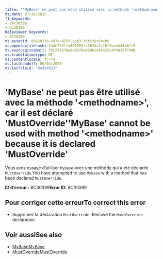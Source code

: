 ```yaml
---
title: "'MyBase' ne peut pas être utilisé avec la méthode '<methodname>', car il est déclaré 'MustOverride'"
ms.date: 07/20/2015
f1_keywords:
- vbc30399
- bc30399
helpviewer_keywords:
- BC30399
ms.assetid: 09a30219-a07c-425f-be03-36fc38c04cb0
ms.openlocfilehash: 1bdc7f3ffa463285fa8b2dc2cf0f9aaeb44abfc8
ms.sourcegitcommit: f8c270376ed905f6a8896ce0fe25b4f4b38ff498
ms.translationtype: MT
ms.contentlocale: fr-FR
ms.lasthandoff: 06/04/2020
ms.locfileid: "84397023"
---
```

# <a name="mybase-cannot-be-used-with-method-methodname-because-it-is-declared-mustoverride"></a><span data-ttu-id="823e5-102">'MyBase' ne peut pas être utilisé avec la méthode '\<methodname>', car il est déclaré 'MustOverride'</span><span class="sxs-lookup"><span data-stu-id="823e5-102">'MyBase' cannot be used with method '\<methodname>' because it is declared 'MustOverride'</span></span>
<span data-ttu-id="823e5-103">Vous avez essayé d’utiliser `MyBase` avec une méthode qui a été déclarée `MustOverride`.</span><span class="sxs-lookup"><span data-stu-id="823e5-103">You have attempted to use `MyBase` with a method that has been declared `MustOverride`.</span></span>  
  
 <span data-ttu-id="823e5-104">**ID d’erreur :** BC30399</span><span class="sxs-lookup"><span data-stu-id="823e5-104">**Error ID:** BC30399</span></span>  
  
## <a name="to-correct-this-error"></a><span data-ttu-id="823e5-105">Pour corriger cette erreur</span><span class="sxs-lookup"><span data-stu-id="823e5-105">To correct this error</span></span>  
  
- <span data-ttu-id="823e5-106">Supprimez la déclaration `MustOverride` .</span><span class="sxs-lookup"><span data-stu-id="823e5-106">Remove the `MustOverride` declaration.</span></span>  
  
## <a name="see-also"></a><span data-ttu-id="823e5-107">Voir aussi</span><span class="sxs-lookup"><span data-stu-id="823e5-107">See also</span></span>

- [<span data-ttu-id="823e5-108">MyBase</span><span class="sxs-lookup"><span data-stu-id="823e5-108">MyBase</span></span>](../programming-guide/program-structure/me-my-mybase-and-myclass.md#mybase)
- [<span data-ttu-id="823e5-109">MustOverride</span><span class="sxs-lookup"><span data-stu-id="823e5-109">MustOverride</span></span>](../language-reference/modifiers/mustoverride.md)

